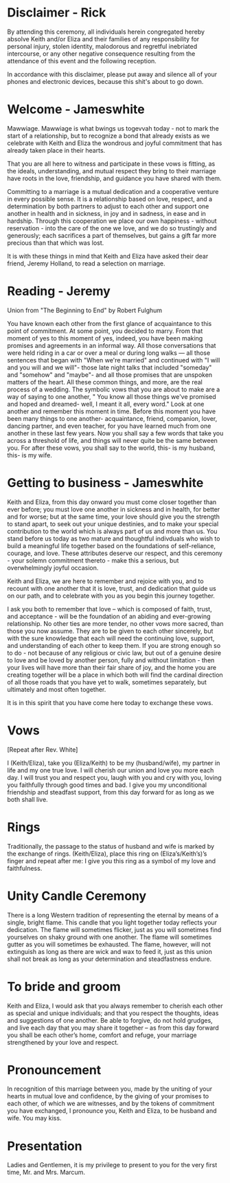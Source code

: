 # Disclaimer - Rick
By attending this ceremony, all individuals herein congregated hereby absolve Keith and/or Eliza and their families of any responsibility for personal injury, stolen identity, malodorous and regretful inebriated intercourse, or any other negative consequence resulting from the attendance of this event and the following reception.

In accordance with this disclaimer, please put away and silence all of your phones and electronic devices, because this shit's about to go down.

# Welcome - Jameswhite
Mawwiage. Mawwiage is what bwings us togevvah today - not to mark the start of a relationship, but to recognize a bond that already exists as we celebrate with Keith and Eliza the wondrous and joyful commitment that has already taken place in their hearts.

That you are all here to witness and participate in these vows is fitting, as the ideals, understanding, and mutual respect they bring to their marriage have roots in the love, friendship, and guidance you have shared with them.

Committing to a marriage is a mutual dedication and a cooperative venture in every possible sense. It is a relationship based on love, respect, and a determination by both partners to adjust to each other and support one another in health and in sickness, in joy and in sadness, in ease and in hardship. Through this cooperation we place our own happiness - without reservation - into the care of the one we love, and we do so trustingly and generously; each sacrifices a part of themselves, but gains a gift far more precious than that which was lost.

It is with these things in mind that Keith and Eliza have asked their dear friend, Jeremy Holland, to read a selection on marriage.

# Reading - Jeremy
Union from "The Beginning to End" by Robert Fulghum

You have known each other from the first glance of acquaintance to this point of commitment. At some point, you decided to marry. From that moment of yes to this moment of yes, indeed, you have been making promises and agreements in an informal way. All those conversations that were held riding in a car or over a meal or during long walks — all those sentences that began with "When we're married" and continued with "I will and you will and we will"- those late night talks that included "someday" and "somehow" and "maybe"- and all those promises that are unspoken matters of the heart. All these common things, and more, are the real process of a wedding. The symbolic vows that you are about to make are a way of saying to one another, " You know all those things we've promised and hoped and dreamed- well, I meant it all, every word." Look at one another and remember this moment in time. Before this moment you have been many things to one another- acquaintance, friend, companion, lover, dancing partner, and even teacher, for you have learned much from one another in these last few years. Now you shall say a few words that take you across a threshold of life, and things will never quite be the same between you. For after these vows, you shall say to the world, this- is my husband, this- is my wife.

# Getting to business - Jameswhite
Keith and Eliza, from this day onward you must come closer together than ever before; you must love one another in sickness and in health, for better and for worse; but at the same time, your love should give you the strength to stand apart, to seek out your unique destinies, and to make your special contribution to the world which is always part of us and more than us. You stand before us today as two mature and thoughtful indivduals who wish to build a meaningful life together based on the foundations of self-reliance, courage, and love. These attributes deserve our respect, and this ceremony - your solemn commitment thereto - make this a serious, but overwhelmingly joyful occasion.

Keith and Eliza, we are here to remember and rejoice with you, and to recount with one another that it is love, trust, and dedication that guide us on our path, and to celebrate with you as you begin this journey together.

I ask you both to remember that love – which is composed of faith, trust, and acceptance - will be the foundation of an abiding and ever-growing relationship. No other ties are more tender, no other vows more sacred, than those you now assume. They are to be given to each other sincerely, but with the sure knowledge that each will need the continuing love, support, and understanding of each other to keep them. If you are strong enough so to do - not because of any religious or civic law, but out of a genuine desire to love and be loved by another person, fully and without limitation - then your lives will have more than their fair share of joy, and the home you are creating together will be a place in which both will find the cardinal direction of all those roads that you have yet to walk, sometimes separately, but ultimately and most often together.

It is in this spirit that you have come here today to exchange these vows.

# Vows
[Repeat after Rev. White]

I (Keith/Eliza), take you (Eliza/Keith) to be my (husband/wife), my partner in life and my one true love. I will cherish our union and love you more each day. I will trust you and respect you, laugh with you and cry with you, loving you faithfully through good times and bad. I give you my unconditional friendship and steadfast support, from this day forward for as long as we both shall live.

# Rings
Traditionally, the passage to the status of husband and wife is marked by the exchange of rings.
(Keith/Eliza), place this ring on (Eliza’s/Keith’s)’s finger and repeat after me:
I give you this ring as a symbol of my love and faithfulness.

# Unity Candle Ceremony
There is a long Western tradition of representing the eternal by means of a single, bright flame. This candle that you light together today reflects your dedication. The flame will sometimes flicker, just as you will sometimes find yourselves on shaky ground with one another. The flame will sometimes gutter as you will sometimes be exhausted. The flame, however, will not extinguish as long as there are wick and wax to feed it, just as this union shall not break as long as your determination and steadfastness endure.

# To bride and groom
Keith and Eliza, I would ask that you always remember to cherish each other as special and unique individuals; and that you respect the thoughts, ideas and suggestions of one another.  Be able to forgive, do not hold grudges, and live each day that you may share it together – as from this day forward you shall be each other’s home, comfort and refuge, your marriage strengthened by your love and respect.

# Pronouncement
In recognition of this marriage between you, made by the uniting of your hearts in mutual love and confidence, by the giving of your promises to each other, of which we are witnesses, and by the tokens of commitment you have exchanged, I pronounce you, Keith and Eliza, to be husband and wife. You may kiss.

# Presentation
Ladies and Gentlemen, it is my privilege to present to you for the very first time, Mr. and Mrs. Marcum.
